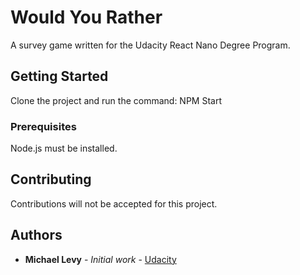 # Would You Rather

A survey game written for the Udacity React Nano Degree Program.

## Getting Started

Clone the project and run the command: NPM Start

### Prerequisites

Node.js must be installed.

## Contributing

Contributions will not be accepted for this project.

## Authors

* **Michael Levy** - *Initial work* - [Udacity](https://github.com/udacity/reactnd-project-would-you-rather-starter)
